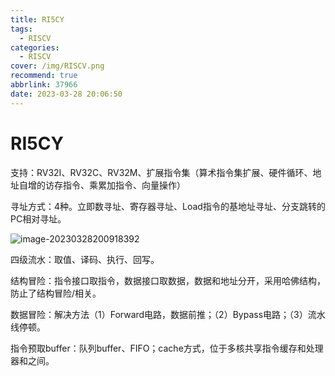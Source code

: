```yaml
---
title: RI5CY
tags:
  - RISCV
categories:
  - RISCV
cover: /img/RISCV.png
recommend: true
abbrlink: 37966
date: 2023-03-28 20:06:50
---
```


# RI5CY

支持：RV32I、RV32C、RV32M、扩展指令集（算术指令集扩展、硬件循环、地址自增的访存指令、乘累加指令、向量操作）

寻址方式：4种。立即数寻址、寄存器寻址、Load指令的基地址寻址、分支跳转的PC相对寻址。

![image-20230328200918392](https://326-adms-1305022140.cos.ap-nanjing.myqcloud.com/images/image-20230328200918392.png)

四级流水：取值、译码、执行、回写。

结构冒险：指令接口取指令，数据接口取数据，数据和地址分开，采用哈佛结构，防止了结构冒险/相关。

数据冒险：解决方法（1）Forward电路，数据前推；（2）Bypass电路；（3）流水线停顿。

指令预取buffer：队列buffer、FIFO；cache方式，位于多核共享指令缓存和处理器和之间。

